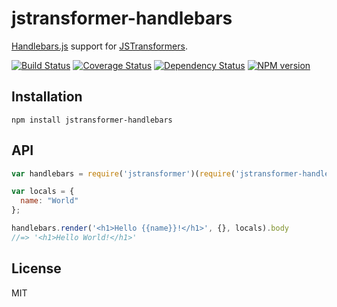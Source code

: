 # jstransformer-handlebars

[Handlebars.js](http://handlebarsjs.com/) support for [JSTransformers](http://github.com/jstransformers).

[![Build Status](https://img.shields.io/travis/jstransformers/jstransformer-handlebars/master.svg)](https://travis-ci.org/jstransformers/jstransformer-handlebars)
[![Coverage Status](https://img.shields.io/coveralls/jstransformers/jstransformer-handlebars/master.svg)](https://coveralls.io/r/jstransformers/jstransformer-handlebars?branch=master)
[![Dependency Status](https://img.shields.io/david/jstransformers/jstransformer-handlebars/master.svg)](http://david-dm.org/jstransformers/jstransformer-handlebars)
[![NPM version](https://img.shields.io/npm/v/jstransformer-handlebars.svg)](https://www.npmjs.org/package/jstransformer-handlebars)

## Installation

    npm install jstransformer-handlebars

## API

```js
var handlebars = require('jstransformer')(require('jstransformer-handlebars'))

var locals = {
  name: "World"
};

handlebars.render('<h1>Hello {{name}}!</h1>', {}, locals).body
//=> '<h1>Hello World!</h1>'
```

## License

MIT
